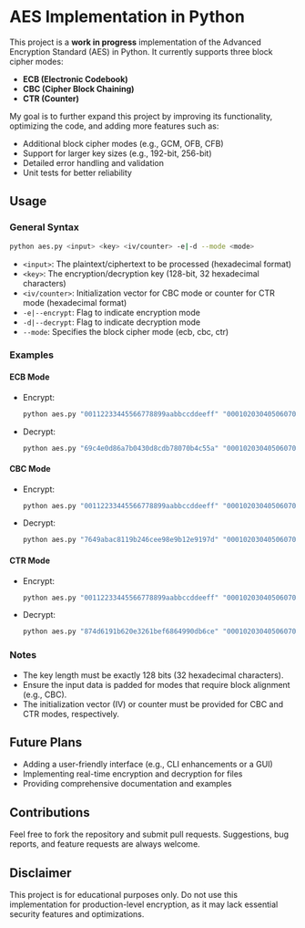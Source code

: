 # AES Implementation in Python

This project is a **work in progress** implementation of the Advanced Encryption Standard (AES) in Python. It currently supports three block cipher modes:

- **ECB (Electronic Codebook)**
- **CBC (Cipher Block Chaining)**
- **CTR (Counter)**

My goal is to further expand this project by improving its functionality, optimizing the code, and adding more features such as:

- Additional block cipher modes (e.g., GCM, OFB, CFB)
- Support for larger key sizes (e.g., 192-bit, 256-bit)
- Detailed error handling and validation
- Unit tests for better reliability

## Usage

### General Syntax

```bash
python aes.py <input> <key> <iv/counter> -e|-d --mode <mode>
```

- `<input>`: The plaintext/ciphertext to be processed (hexadecimal format)
- `<key>`: The encryption/decryption key (128-bit, 32 hexadecimal characters)
- `<iv/counter>`: Initialization vector for CBC mode or counter for CTR mode (hexadecimal format)
- `-e|--encrypt`: Flag to indicate encryption mode
- `-d|--decrypt`: Flag to indicate decryption mode
- `--mode`: Specifies the block cipher mode (ecb, cbc, ctr)

### Examples

#### **ECB Mode**
- Encrypt:
  ```bash
  python aes.py "00112233445566778899aabbccddeeff" "000102030405060708090a0b0c0d0e0f" -e --mode ecb
  ```

- Decrypt:
  ```bash
  python aes.py "69c4e0d86a7b0430d8cdb78070b4c55a" "000102030405060708090a0b0c0d0e0f" -d --mode ecb
  ```

#### **CBC Mode**
- Encrypt:
  ```bash
  python aes.py "00112233445566778899aabbccddeeff" "000102030405060708090a0b0c0d0e0f" "101112131415161718191a1b1c1d1e1f" -e --mode cbc
  ```

- Decrypt:
  ```bash
  python aes.py "7649abac8119b246cee98e9b12e9197d" "000102030405060708090a0b0c0d0e0f" "101112131415161718191a1b1c1d1e1f" -d --mode cbc
  ```

#### **CTR Mode**
- Encrypt:
  ```bash
  python aes.py "00112233445566778899aabbccddeeff" "000102030405060708090a0b0c0d0e0f" "00000000000000000000000000000001" -e --mode ctr
  ```

- Decrypt:
  ```bash
  python aes.py "874d6191b620e3261bef6864990db6ce" "000102030405060708090a0b0c0d0e0f" "00000000000000000000000000000001" -d --mode ctr
  ```

### Notes
- The key length must be exactly 128 bits (32 hexadecimal characters).
- Ensure the input data is padded for modes that require block alignment (e.g., CBC).
- The initialization vector (IV) or counter must be provided for CBC and CTR modes, respectively.

## Future Plans

- Adding a user-friendly interface (e.g., CLI enhancements or a GUI)
- Implementing real-time encryption and decryption for files
- Providing comprehensive documentation and examples

## Contributions

Feel free to fork the repository and submit pull requests. Suggestions, bug reports, and feature requests are always welcome.

## Disclaimer

This project is for educational purposes only. Do not use this implementation for production-level encryption, as it may lack essential security features and optimizations.


